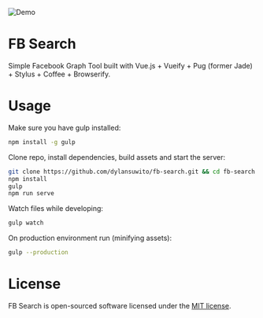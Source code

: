 ![Demo](https://github.com/automagically/fb-search/blob/d61ce79b1c4735ed6adde69bf018d9443e8bd705/src/common/images/demo.gif)
# FB Search
Simple Facebook Graph Tool built with Vue.js + Vueify + Pug (former Jade) + Stylus + Coffee + Browserify.
# Usage
Make sure you have gulp installed:
```sh
npm install -g gulp
```
Clone repo, install dependencies, build assets and start the server:
```sh
git clone https://github.com/dylansuwito/fb-search.git && cd fb-search
npm install
gulp
npm run serve
```
Watch files while developing:
```sh
gulp watch
```
On production environment run (minifying assets):
```sh
gulp --production
```
# License
FB Search is open-sourced software licensed under the [MIT license](http://opensource.org/licenses/MIT).
